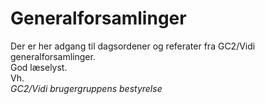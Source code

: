 # Generalforsamlinger
Der er her adgang til dagsordener og referater fra GC2/Vidi generalforsamlinger.  
God læselyst.  
Vh.  
_GC2/Vidi brugergruppens bestyrelse_
